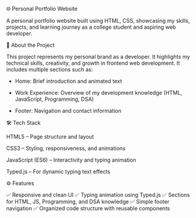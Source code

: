 🌐 Personal Portfolio Website

A personal portfolio website built using HTML, CSS,  showcasing my skills, projects, and learning journey as a college student and aspiring web developer.

🧠 About the Project

This project represents my personal brand as a developer. It highlights my technical skills, creativity, and growth in frontend web development.
It includes multiple sections such as:

* Home: Brief introduction and animated text

* Work Experience: Overview of my development knowledge (HTML, JavaScript, Programming, DSA)

* Footer: Navigation and contact information

🛠️ Tech Stack

HTML5 – Page structure and layout

CSS3 – Styling, responsiveness, and animations

JavaScript (ES6) – Interactivity and typing animation

Typed.js – For dynamic typing text effects

⚙️ Features

✅ Responsive and clean UI
✅ Typing animation using Typed.js
✅ Sections for HTML, JS, Programming, and DSA knowledge
✅ Simple footer navigation
✅ Organized code structure with reusable components
